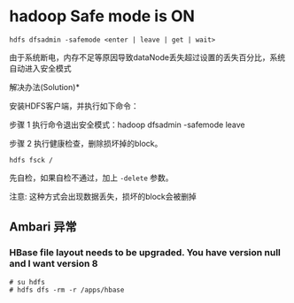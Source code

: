 # hadoop Safe mode is ON

```
hdfs dfsadmin -safemode <enter | leave | get | wait>
```

由于系统断电，内存不足等原因导致dataNode丢失超过设置的丢失百分比，系统自动进入安全模式

解决办法(Solution)*

安装HDFS客户端，并执行如下命令：

步骤 1     执行命令退出安全模式：hadoop dfsadmin -safemode leave

步骤 2     执行健康检查，删除损坏掉的block。  


```
hdfs fsck /
```

先自检，如果自检不通过，加上 `-delete` 参数。

注意: 这种方式会出现数据丢失，损坏的block会被删掉

## Ambari 异常

### HBase file layout needs to be upgraded. You have version null and I want version 8

```
# su hdfs
# hdfs dfs -rm -r /apps/hbase
```
